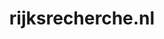 ---
layout: post
title:  "rijksrecherche.nl"
internal_url:  "/dutchgov/rijksrecherche.nl.html"
subdomains_count: 13
all_subdomains_count: 30
urls_count: 8
ssl_rank: 0
http_rank: 50.625
url_link: /data/rijksrecherche.nl/urls.txt
all_subdomains_link: /data/rijksrecherche.nl/all_subdomains.txt
subdomains_link: /data/rijksrecherche.nl/subdomains.txt
categories: dutchgov
---